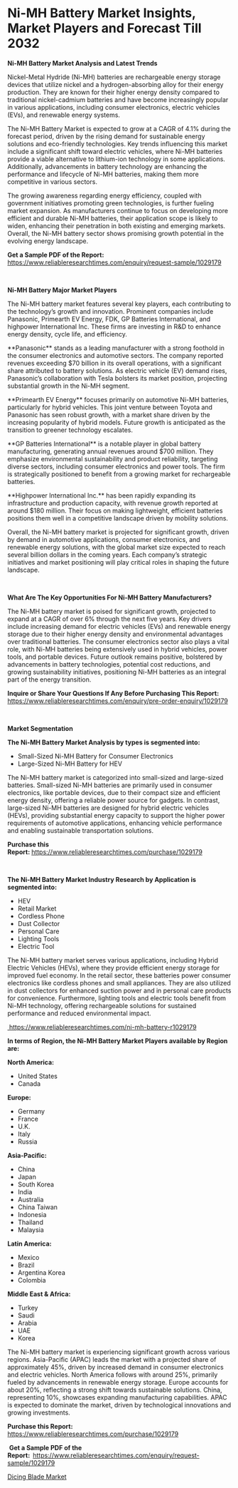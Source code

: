 <p><h1>Ni-MH Battery Market Insights, Market Players and Forecast Till 2032</h1></p><p><strong>Ni-MH Battery Market Analysis and Latest Trends</strong></p>
<p><p>Nickel-Metal Hydride (Ni-MH) batteries are rechargeable energy storage devices that utilize nickel and a hydrogen-absorbing alloy for their energy production. They are known for their higher energy density compared to traditional nickel-cadmium batteries and have become increasingly popular in various applications, including consumer electronics, electric vehicles (EVs), and renewable energy systems.</p><p>The Ni-MH Battery Market is expected to grow at a CAGR of 4.1% during the forecast period, driven by the rising demand for sustainable energy solutions and eco-friendly technologies. Key trends influencing this market include a significant shift toward electric vehicles, where Ni-MH batteries provide a viable alternative to lithium-ion technology in some applications. Additionally, advancements in battery technology are enhancing the performance and lifecycle of Ni-MH batteries, making them more competitive in various sectors.</p><p>The growing awareness regarding energy efficiency, coupled with government initiatives promoting green technologies, is further fueling market expansion. As manufacturers continue to focus on developing more efficient and durable Ni-MH batteries, their application scope is likely to widen, enhancing their penetration in both existing and emerging markets. Overall, the Ni-MH battery sector shows promising growth potential in the evolving energy landscape.</p></p>
<p><strong>Get a Sample PDF of the Report:&nbsp;</strong> <a href="https://www.reliableresearchtimes.com/enquiry/request-sample/1029179?utm_campaign=2009&utm_medium=2&utm_source=Github&utm_content=ia&utm_term=21032025&utm_id=ni-mh-battery">https://www.reliableresearchtimes.com/enquiry/request-sample/1029179</a></p>
<p>&nbsp;</p>
<p><strong>Ni-MH Battery Major Market Players</strong></p>
<p><p>The Ni-MH battery market features several key players, each contributing to the technology’s growth and innovation. Prominent companies include Panasonic, Primearth EV Energy, FDK, GP Batteries International, and highpower International Inc. These firms are investing in R&D to enhance energy density, cycle life, and efficiency.</p><p>**Panasonic** stands as a leading manufacturer with a strong foothold in the consumer electronics and automotive sectors. The company reported revenues exceeding $70 billion in its overall operations, with a significant share attributed to battery solutions. As electric vehicle (EV) demand rises, Panasonic’s collaboration with Tesla bolsters its market position, projecting substantial growth in the Ni-MH segment.</p><p>**Primearth EV Energy** focuses primarily on automotive Ni-MH batteries, particularly for hybrid vehicles. This joint venture between Toyota and Panasonic has seen robust growth, with a market share driven by the increasing popularity of hybrid models. Future growth is anticipated as the transition to greener technology escalates.</p><p>**GP Batteries International** is a notable player in global battery manufacturing, generating annual revenues around $700 million. They emphasize environmental sustainability and product reliability, targeting diverse sectors, including consumer electronics and power tools. The firm is strategically positioned to benefit from a growing market for rechargeable batteries.</p><p>**Highpower International Inc.** has been rapidly expanding its infrastructure and production capacity, with revenue growth reported at around $180 million. Their focus on making lightweight, efficient batteries positions them well in a competitive landscape driven by mobility solutions.</p><p>Overall, the Ni-MH battery market is projected for significant growth, driven by demand in automotive applications, consumer electronics, and renewable energy solutions, with the global market size expected to reach several billion dollars in the coming years. Each company’s strategic initiatives and market positioning will play critical roles in shaping the future landscape.</p></p>
<p>&nbsp;</p>
<p><strong>What Are The Key Opportunities For Ni-MH Battery Manufacturers?</strong></p>
<p><p>The Ni-MH battery market is poised for significant growth, projected to expand at a CAGR of over 6% through the next five years. Key drivers include increasing demand for electric vehicles (EVs) and renewable energy storage due to their higher energy density and environmental advantages over traditional batteries. The consumer electronics sector also plays a vital role, with Ni-MH batteries being extensively used in hybrid vehicles, power tools, and portable devices. Future outlook remains positive, bolstered by advancements in battery technologies, potential cost reductions, and growing sustainability initiatives, positioning Ni-MH batteries as an integral part of the energy transition.</p></p>
<p><strong>Inquire or Share Your Questions If Any Before Purchasing This Report:</strong> <a href="https://www.reliableresearchtimes.com/enquiry/pre-order-enquiry/1029179?utm_campaign=2009&utm_medium=2&utm_source=Github&utm_content=ia&utm_term=21032025&utm_id=ni-mh-battery">https://www.reliableresearchtimes.com/enquiry/pre-order-enquiry/1029179</a></p>
<p>&nbsp;</p>
<p><strong>Market Segmentation</strong></p>
<p><strong>The Ni-MH Battery Market Analysis by types is segmented into:</strong></p>
<p><ul><li>Small-Sized Ni-MH Battery for Consumer Electronics</li><li>Large-Sized Ni-MH Battery for HEV</li></ul></p>
<p><p>The Ni-MH battery market is categorized into small-sized and large-sized batteries. Small-sized Ni-MH batteries are primarily used in consumer electronics, like portable devices, due to their compact size and efficient energy density, offering a reliable power source for gadgets. In contrast, large-sized Ni-MH batteries are designed for hybrid electric vehicles (HEVs), providing substantial energy capacity to support the higher power requirements of automotive applications, enhancing vehicle performance and enabling sustainable transportation solutions.</p></p>
<p><strong>Purchase this Report:&nbsp;</strong><a href="https://www.reliableresearchtimes.com/purchase/1029179?utm_campaign=2009&utm_medium=2&utm_source=Github&utm_content=ia&utm_term=21032025&utm_id=ni-mh-battery">https://www.reliableresearchtimes.com/purchase/1029179</a></p>
<p>&nbsp;</p>
<p><strong>The Ni-MH Battery Market Industry Research by Application is segmented into:</strong></p>
<p><ul><li>HEV</li><li>Retail Market</li><li>Cordless Phone</li><li>Dust Collector</li><li>Personal Care</li><li>Lighting Tools</li><li>Electric Tool</li></ul></p>
<p><p>The Ni-MH battery market serves various applications, including Hybrid Electric Vehicles (HEVs), where they provide efficient energy storage for improved fuel economy. In the retail sector, these batteries power consumer electronics like cordless phones and small appliances. They are also utilized in dust collectors for enhanced suction power and in personal care products for convenience. Furthermore, lighting tools and electric tools benefit from Ni-MH technology, offering rechargeable solutions for sustained performance and reduced environmental impact.</p></p>
<p><a href="https://www.reliableresearchtimes.com/ni-mh-battery-r1029179?utm_campaign=2009&utm_medium=2&utm_source=Github&utm_content=ia&utm_term=21032025&utm_id=ni-mh-battery">&nbsp;https://www.reliableresearchtimes.com/ni-mh-battery-r1029179</a></p>
<p><strong>In terms of Region, the Ni-MH Battery Market Players available by Region are:</strong></p>
<p>
    <p> <strong> North America: </strong>
        <ul>
            <li>United States</li>
            <li>Canada</li>
        </ul>
        </p> 
    <p> <strong> Europe: </strong>
        <ul>
            <li>Germany</li>
            <li>France</li>
            <li>U.K.</li>
            <li>Italy</li>
            <li>Russia</li>
        </ul>
        </p> 
    <p> <strong> Asia-Pacific: </strong>
        <ul>
            <li>China</li>
            <li>Japan</li>
            <li>South Korea</li>
            <li>India</li>
            <li>Australia</li>
            <li>China Taiwan</li>
            <li>Indonesia</li>
            <li>Thailand</li>
            <li>Malaysia</li>
        </ul>
        </p> 
    <p> <strong> Latin America: </strong>
        <ul>
            <li>Mexico</li>
            <li>Brazil</li>
            <li>Argentina Korea</li>
            <li>Colombia</li>
        </ul>
        </p> 
    <p> <strong> Middle East & Africa: </strong>
        <ul>
            <li>Turkey</li>
            <li>Saudi</li>
            <li>Arabia</li>
            <li>UAE</li>
            <li>Korea</li>
        </ul>
    </p>
    </p>
<p><p>The Ni-MH battery market is experiencing significant growth across various regions. Asia-Pacific (APAC) leads the market with a projected share of approximately 45%, driven by increased demand in consumer electronics and electric vehicles. North America follows with around 25%, primarily fueled by advancements in renewable energy storage. Europe accounts for about 20%, reflecting a strong shift towards sustainable solutions. China, representing 10%, showcases expanding manufacturing capabilities. APAC is expected to dominate the market, driven by technological innovations and growing investments.</p></p>
<p><strong>Purchase this Report: </strong><a href="https://www.reliableresearchtimes.com/purchase/1029179?utm_campaign=2009&utm_medium=2&utm_source=Github&utm_content=ia&utm_term=21032025&utm_id=ni-mh-battery">https://www.reliableresearchtimes.com/purchase/1029179</a></p>
<p>&nbsp;<strong>Get a Sample PDF of the Report:&nbsp;&nbsp;</strong><a href="https://www.reliableresearchtimes.com/enquiry/request-sample/1029179?utm_campaign=2009&utm_medium=2&utm_source=Github&utm_content=ia&utm_term=21032025&utm_id=ni-mh-battery">https://www.reliableresearchtimes.com/enquiry/request-sample/1029179</a></p>
<p><strong></strong></p>
<p><p><a href="https://github.com/ugurgyuri/Market-Research-Report-List-1/blob/main/dicing-blade-market.md?utm_campaign=2009&utm_medium=2&utm_source=Github&utm_content=ia&utm_term=21032025&utm_id=ni-mh-battery">Dicing Blade Market</a></p></p>